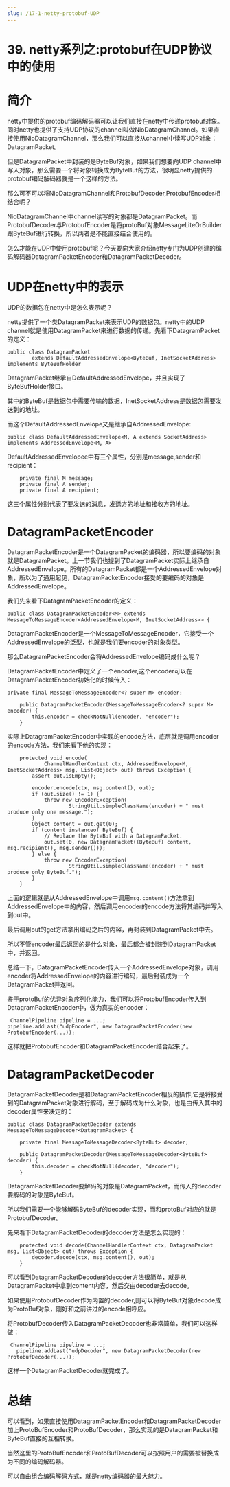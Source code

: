 ```yaml
---
slug: /17-1-netty-protobuf-UDP
---
```


# 39. netty系列之:protobuf在UDP协议中的使用



# 简介

netty中提供的protobuf编码解码器可以让我们直接在netty中传递protobuf对象。同时netty也提供了支持UDP协议的channel叫做NioDatagramChannel。如果直接使用NioDatagramChannel，那么我们可以直接从channel中读写UDP对象：DatagramPacket。

但是DatagramPacket中封装的是ByteBuf对象，如果我们想要向UDP channel中写入对象，那么需要一个将对象转换成为ByteBuf的方法，很明显netty提供的protobuf编码解码器就是一个这样的方法。

那么可不可以将NioDatagramChannel和ProtobufDecoder,ProtobufEncoder相结合呢？

NioDatagramChannel中channel读写的对象都是DatagramPacket。而ProtobufDecoder与ProtobufEncoder是将protoBuf对象MessageLiteOrBuilder跟ByteBuf进行转换，所以两者是不能直接结合使用的。

怎么才能在UDP中使用protobuf呢？今天要向大家介绍netty专门为UDP创建的编码解码器DatagramPacketEncoder和DatagramPacketDecoder。

# UDP在netty中的表示

UDP的数据包在netty中是怎么表示呢？

netty提供了一个类DatagramPacket来表示UDP的数据包。netty中的UDP channel就是使用DatagramPacket来进行数据的传递。先看下DatagramPacket的定义：

```
public class DatagramPacket
        extends DefaultAddressedEnvelope<ByteBuf, InetSocketAddress> implements ByteBufHolder
```

DatagramPacket继承自DefaultAddressedEnvelope，并且实现了ByteBufHolder接口。

其中的ByteBuf是数据包中需要传输的数据，InetSocketAddress是数据包需要发送到的地址。

而这个DefaultAddressedEnvelope又是继承自AddressedEnvelope:

```
public class DefaultAddressedEnvelope<M, A extends SocketAddress> implements AddressedEnvelope<M, A>
```

DefaultAddressedEnvelopee中有三个属性，分别是message,sender和recipient：

```
    private final M message;
    private final A sender;
    private final A recipient;
```

这三个属性分别代表了要发送的消息，发送方的地址和接收方的地址。

# DatagramPacketEncoder

DatagramPacketEncoder是一个DatagramPacket的编码器，所以要编码的对象就是DatagramPacket。上一节我们也提到了DatagramPacket实际上继承自AddressedEnvelope。所有的DatagramPacket都是一个AddressedEnvelope对象，所以为了通用起见，DatagramPacketEncoder接受的要编码的对象是AddressedEnvelope。

我们先来看下DatagramPacketEncoder的定义：

```
public class DatagramPacketEncoder<M> extends MessageToMessageEncoder<AddressedEnvelope<M, InetSocketAddress>> {
```

DatagramPacketEncoder是一个MessageToMessageEncoder，它接受一个AddressedEnvelope的泛型，也就是我们要encoder的对象类型。

那么DatagramPacketEncoder会将AddressedEnvelope编码成什么呢？

DatagramPacketEncoder中定义了一个encoder,这个encoder可以在DatagramPacketEncoder初始化的时候传入：

```
private final MessageToMessageEncoder<? super M> encoder;

    public DatagramPacketEncoder(MessageToMessageEncoder<? super M> encoder) {
        this.encoder = checkNotNull(encoder, "encoder");
    }

```

实际上DatagramPacketEncoder中实现的encode方法，底层就是调用encoder的encode方法，我们来看下他的实现：

```
    protected void encode(
            ChannelHandlerContext ctx, AddressedEnvelope<M, InetSocketAddress> msg, List<Object> out) throws Exception {
        assert out.isEmpty();

        encoder.encode(ctx, msg.content(), out);
        if (out.size() != 1) {
            throw new EncoderException(
                    StringUtil.simpleClassName(encoder) + " must produce only one message.");
        }
        Object content = out.get(0);
        if (content instanceof ByteBuf) {
            // Replace the ByteBuf with a DatagramPacket.
            out.set(0, new DatagramPacket((ByteBuf) content, msg.recipient(), msg.sender()));
        } else {
            throw new EncoderException(
                    StringUtil.simpleClassName(encoder) + " must produce only ByteBuf.");
        }
    }
```

上面的逻辑就是从AddressedEnvelope中调用`msg.content()`方法拿到AddressedEnvelope中的内容，然后调用encoder的encode方法将其编码并写入到out中。

最后调用out的get方法拿出编码之后的内容，再封装到DatagramPacket中去。

所以不管encoder最后返回的是什么对象，最后都会被封装到DatagramPacket中，并返回。

总结一下，DatagramPacketEncoder传入一个AddressedEnvelope对象，调用encoder将AddressedEnvelope的内容进行编码，最后封装成为一个DatagramPacket并返回。

鉴于protoBuf的优异对象序列化能力，我们可以将ProtobufEncoder传入到DatagramPacketEncoder中，做为真实的encoder：

```
 ChannelPipeline pipeline = ...;
pipeline.addLast("udpEncoder", new DatagramPacketEncoder(new ProtobufEncoder(...));
```

这样就把ProtobufEncoder和DatagramPacketEncoder结合起来了。

# DatagramPacketDecoder

DatagramPacketDecoder是和DatagramPacketEncoder相反的操作,它是将接受到的DatagramPacket对象进行解码，至于解码成为什么对象，也是由传入其中的decoder属性来决定的：

```
public class DatagramPacketDecoder extends MessageToMessageDecoder<DatagramPacket> {

    private final MessageToMessageDecoder<ByteBuf> decoder;

    public DatagramPacketDecoder(MessageToMessageDecoder<ByteBuf> decoder) {
        this.decoder = checkNotNull(decoder, "decoder");
    }
```

DatagramPacketDecoder要解码的对象是DatagramPacket，而传入的decoder要解码的对象是ByteBuf。

所以我们需要一个能够解码ByteBuf的decoder实现，而和protoBuf对应的就是ProtobufDecoder。

先来看下DatagramPacketDecoder的decoder方法是怎么实现的：

```
    protected void decode(ChannelHandlerContext ctx, DatagramPacket msg, List<Object> out) throws Exception {
        decoder.decode(ctx, msg.content(), out);
    }
```

可以看到DatagramPacketDecoder的decoder方法很简单，就是从DatagramPacket中拿到content内容，然后交由decoder去decode。

如果使用ProtobufDecoder作为内置的decoder,则可以将ByteBuf对象decode成为ProtoBuf对象，刚好和之前讲过的encode相呼应。

将ProtobufDecoder传入DatagramPacketDecoder也非常简单，我们可以这样做：

```
 ChannelPipeline pipeline = ...;
   pipeline.addLast("udpDecoder", new DatagramPacketDecoder(new ProtobufDecoder(...));
```

这样一个DatagramPacketDecoder就完成了。

# 总结

可以看到，如果直接使用DatagramPacketEncoder和DatagramPacketDecoder加上ProtoBufEncoder和ProtoBufDecoder，那么实现的是DatagramPacket和ByteBuf直接的互相转换。

当然这里的ProtoBufEncoder和ProtoBufDecoder可以按照用户的需要被替换成为不同的编码解码器。

可以自由组合编码解码方式，就是netty编码器的最大魅力。









